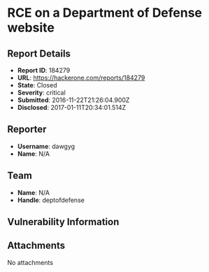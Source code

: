 # RCE on a Department of Defense website

## Report Details
- **Report ID**: 184279
- **URL**: https://hackerone.com/reports/184279
- **State**: Closed
- **Severity**: critical
- **Submitted**: 2016-11-22T21:26:04.900Z
- **Disclosed**: 2017-01-11T20:34:01.514Z

## Reporter
- **Username**: dawgyg
- **Name**: N/A

## Team
- **Name**: N/A
- **Handle**: deptofdefense

## Vulnerability Information


## Attachments
No attachments
